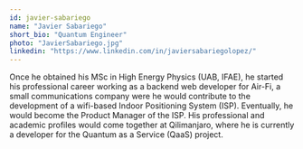 ```yaml
---
id: javier-sabariego
name: "Javier Sabariego"
short_bio: "Quantum Engineer"
photo: "JavierSabariego.jpg"
linkedin: "https://www.linkedin.com/in/javiersabariegolopez/"
---
```


Once he obtained his MSc in High Energy Physics (UAB, IFAE), he started his professional career working as a backend web developer for Air-Fi, a small communications company were he would contribute to the development of a wifi-based Indoor Positioning System (ISP). Eventually, he would become the Product Manager of the ISP. His professional and academic profiles would come together at Qilimanjaro, where he is currently a developer for the Quantum as a Service (QaaS) project.